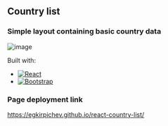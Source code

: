 <div id="top"></div>

## Country list


### Simple layout containing basic country data

![image](https://user-images.githubusercontent.com/99477750/179613891-925f144c-8db2-420b-a39d-c05f2e145d64.png)

Built with: 

* [![React][React.js]][React-url]
* [![Bootstrap][Bootstrap.com]][Bootstrap-url]


### Page deployment link
https://egkirpichev.github.io/react-country-list/

<!-- MARKDOWN LINKS & IMAGES -->
<!-- https://www.markdownguide.org/basic-syntax/#reference-style-links -->
[React.js]: https://img.shields.io/badge/React-20232A?style=for-the-badge&logo=react&logoColor=61DAFB
[React-url]: https://reactjs.org/
[Bootstrap.com]: https://img.shields.io/badge/Bootstrap-563D7C?style=for-the-badge&logo=bootstrap&logoColor=white
[Bootstrap-url]: https://getbootstrap.com

